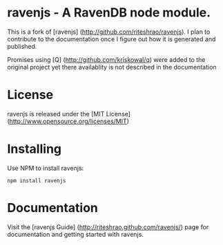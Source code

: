 ravenjs - A RavenDB node module.
=======

This is a fork of [ravenjs] (http://github.com/riteshrao/ravenjs).  I plan to contribute to the documentation once I figure out how it is generated and published.

Promises using [Q] (http://github.com/kriskowal/q) were added to the original project yet there availablity is not described in the documentation

License
=======
ravenjs is released under the [MIT License] (http://www.opensource.org/licenses/MIT)

Installing
==========

Use NPM to install ravenjs:

`npm install ravenjs`

Documentation
=============
Visit the [ravenjs Guide] (http://riteshrao.github.com/ravenjs/) page for documentation and getting started with ravenjs.
